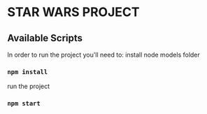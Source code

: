 # STAR WARS PROJECT

## Available Scripts

In order to run the project you'll need to:
install node models folder
### `npm install`

run the project
### `npm start`
